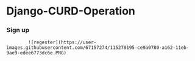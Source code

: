 # Django-CURD-Operation

### Sign up

            ![regester](https://user-images.githubusercontent.com/67157274/115278195-ce9a0780-a162-11eb-9ae9-edee6773dc6e.PNG)



